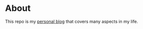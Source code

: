 # About
This repo is my [personal blog](https://jint-lzxy.github.io/) that covers many aspects in my life.
